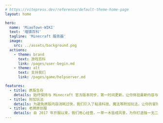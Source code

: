```yaml
---
# https://vitepress.dev/reference/default-theme-home-page
layout: home

hero:
  name: 'MiaoTown-WIKI'
  text: '喵镇百科'
  tagline: 'Minecraft 服务器'
  image:
    src: ../assets/background.png
  actions:
    - theme: brand
      text: 游戏百科
      link: /pages/user-begin.md
    - theme: alt
      text: 支持我们
      link: /pages/game/helpserver.md

features:
  - title: 原版生存
    details: 始终保持与 Minecraft 官方版本同步，第一时间更新，让你体验最新内容与玩法。
  - title: 附加玩法
    details: 为避免原版内容消耗过快，我们引入了粘液科技、魔法等附加玩法，让你的冒险之旅永不枯燥。
  - title: 老牌原创服
    details: 自 2017 年开服以来，我们用心经营，一草一木皆成风景，为你打造独一无二的 Minecraft 家园。
---
```

